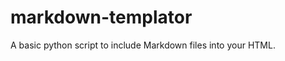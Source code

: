 markdown-templator
==================

A basic python script to include Markdown files into your HTML.
